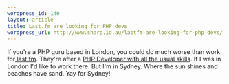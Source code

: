 ```yaml
--- 
wordpress_id: 140
layout: article
title: Last.fm are looking for PHP devs
wordpress_url: http://www.sharp.id.au/lastfm-are-looking-for-php-devs/
---
```

If you're a PHP guru based in London, you could do much worse than work for<a href="http://www.last.fm"> last.fm</a>. They're after a <a href="http://www.last.fm/about/jobs/#job0">PHP Developer with all the usual skills</a>. If I was in London I'd like to work there. But I'm in Sydney. Where the sun shines and beaches have sand. Yay for Sydney!
